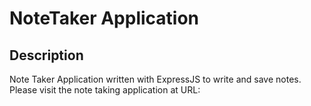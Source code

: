# NoteTaker Application

## Description
Note Taker Application written with ExpressJS to write and save notes. Please visit the note taking application at URL: 
